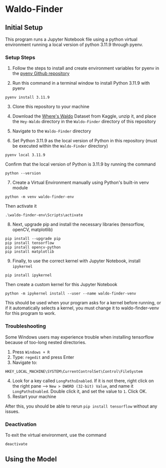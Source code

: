 # Waldo-Finder

## Initial Setup

This program runs a Jupyter Notebook file using a python virtual environment running a local version of python 3.11.9 through pyenv.

### Setup Steps

1. Follow the steps to install and create environment variables for pyenv in the [pyenv Github repository](https://github.com/pyenv/pyenv) 

2. Run this command in a terminal window to install Python 3.11.9 with pyenv
  ```shell
  pyenv install 3.11.9
  ``` 

3. Clone this repository to your machine

4. Download the [Where's Waldo](https://www.kaggle.com/datasets/residentmario/wheres-waldo) Dataset from Kaggle, unzip it, and place the `Hey-Waldo` directory in the `Waldo-Finder` directory of this repository

5. Navigate to the `Waldo-Finder` directory

6. Set Python 3.11.9 as the local version of Python in this repository (must be executed within the `Waldo-Finder` directory)
  ```shell
  pyenv local 3.11.9
  ```
  Confirm that the local version of Python is 3.11.9 by running the command  
  ```shell
  python --version
  ```

7. Create a Virtual Environment manually using Python's built-in venv module
  ```shell
  python -m venv waldo-finder-env
  ```
  Then activate it  
  ```shell
  .\waldo-finder-env\Scripts\activate
  ```

8. Next, upgrade pip and install the necessary libraries (tensorflow, openCV, matplotlib)
  ```shell
  pip install --upgrade pip
  pip install tensorflow
  pip install opencv-python
  pip install matplotlib
  ```

9. Finally, to use the correct kernel with Jupyter Notebook, install `ipykernel`
  ```shell
  pip install ipykernel
  ```
  Then create a custom kernel for this Jupyter Notebook
  ```shell
  python -m ipykernel install --user --name waldo-finder-venv
  ```

This should be used when your program asks for a kernel before running, or if it automatically selects a kernel, you must change it to waldo-finder-venv for this program to work.


### Troubleshooting

Some Windows users may experience trouble when installing tensorflow because of too-long nested directories. 

1. Press `Windows + R`
2. Type: `regedit` and press Enter
3. Navigate to:
  ```
  HKEY_LOCAL_MACHINE\SYSTEM\CurrentControlSet\Control\FileSystem
  ```
4. Look for a key called `LongPathsEnabled`. If it is not there, right click on the right pane --> `New > DWORD (32-bit) Value`, and name it `LongPathsEnabled`. Double click it, and set the value to `1`. Click OK.
5. Restart your machine

After this, you should be able to rerun `pip install tensorflow` without any issues.

### Deactivation
To exit the virtual environment, use the command
  ```shell
  deactivate
  ```

## Using the Model


